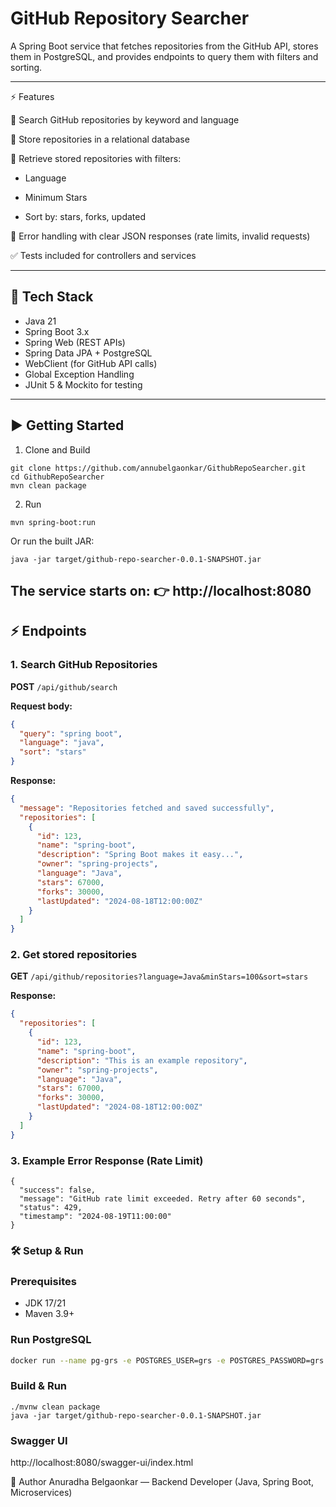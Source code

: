 # GitHub Repository Searcher

A Spring Boot service that fetches repositories from the GitHub API, stores them in PostgreSQL, and provides endpoints to query them with filters and sorting.


---
⚡ Features

🔎 Search GitHub repositories by keyword and language

💾 Store repositories in a relational database

📂 Retrieve stored repositories with filters:

- Language

- Minimum Stars

- Sort by: stars, forks, updated

🚨 Error handling with clear JSON responses (rate limits, invalid requests)

✅ Tests included for controllers and services



---

## 🚀 Tech Stack
- Java 21
- Spring Boot 3.x
- Spring Web (REST APIs)
- Spring Data JPA + PostgreSQL
- WebClient (for GitHub API calls)
- Global Exception Handling
- JUnit 5 & Mockito for testing

---

## ▶️ Getting Started
1. Clone and Build
```
git clone https://github.com/annubelgaonkar/GithubRepoSearcher.git
cd GithubRepoSearcher
mvn clean package
```
2. Run
```
mvn spring-boot:run
```
Or run the built JAR:
```
java -jar target/github-repo-searcher-0.0.1-SNAPSHOT.jar

```

The service starts on:
👉 http://localhost:8080
---
## ⚡ Endpoints

### 1. Search GitHub Repositories
**POST** `/api/github/search`

**Request body:**
```json
{
  "query": "spring boot",
  "language": "java",
  "sort": "stars"
}
```

**Response:**
```json
{
  "message": "Repositories fetched and saved successfully",
  "repositories": [
    {
      "id": 123,
      "name": "spring-boot",
      "description": "Spring Boot makes it easy...",
      "owner": "spring-projects",
      "language": "Java",
      "stars": 67000,
      "forks": 30000,
      "lastUpdated": "2024-08-18T12:00:00Z"
    }
  ]
}
```

### 2. Get stored repositories
**GET** `/api/github/repositories?language=Java&minStars=100&sort=stars`

**Response:**
```json
{
  "repositories": [
    {
      "id": 123,
      "name": "spring-boot",
      "description": "This is an example repository",
      "owner": "spring-projects",
      "language": "Java",
      "stars": 67000,
      "forks": 30000,
      "lastUpdated": "2024-08-18T12:00:00Z"
    }
  ]
}
```
### 3. Example Error Response (Rate Limit)
```
{
  "success": false,
  "message": "GitHub rate limit exceeded. Retry after 60 seconds",
  "status": 429,
  "timestamp": "2024-08-19T11:00:00"
}

```
### 🛠️ Setup & Run
### Prerequisites

- JDK 17/21
- Maven 3.9+

### Run PostgreSQL
```bash
docker run --name pg-grs -e POSTGRES_USER=grs -e POSTGRES_PASSWORD=grs -e POSTGRES_DB=grs -p 5432:5432 -d postgres:16
```
### Build & Run
```
./mvnw clean package
java -jar target/github-repo-searcher-0.0.1-SNAPSHOT.jar
```
### Swagger UI
http://localhost:8080/swagger-ui/index.html

👤 Author
Anuradha Belgaonkar — Backend Developer (Java, Spring Boot, Microservices)
